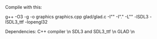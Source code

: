 Compile with this:

g++ -O3 -g -o graphics graphics.cpp glad/glad.c -I"" -I"." -L"" -lSDL3 -lSDL3_ttf -lopengl32


Dependencies:
C++ compiler \n
SDL3 and SDL3_ttf \n
GLAD \n

